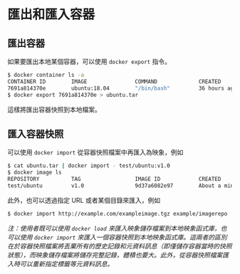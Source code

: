 # 匯出和匯入容器

## 匯出容器

如果要匯出本地某個容器，可以使用 `docker export` 指令。
```bash
$ docker container ls -a
CONTAINER ID        IMAGE               COMMAND             CREATED             STATUS                    PORTS               NAMES
7691a814370e        ubuntu:18.04        "/bin/bash"         36 hours ago        Exited (0) 21 hours ago                       test
$ docker export 7691a814370e > ubuntu.tar
```

這樣將匯出容器快照到本地檔案。

## 匯入容器快照

可以使用 `docker import` 從容器快照檔案中再匯入為映象，例如

```bash
$ cat ubuntu.tar | docker import - test/ubuntu:v1.0
$ docker image ls
REPOSITORY          TAG                 IMAGE ID            CREATED              VIRTUAL SIZE
test/ubuntu         v1.0                9d37a6082e97        About a minute ago   171.3 MB
```

此外，也可以透過指定 URL 或者某個目錄來匯入，例如

```bash
$ docker import http://example.com/exampleimage.tgz example/imagerepo
```

*注：使用者既可以使用 `docker load` 來匯入映象儲存檔案到本地映象函式庫，也可以使用 `docker import` 來匯入一個容器快照到本地映象函式庫。這兩者的區別在於容器快照檔案將丟棄所有的歷史記錄和元資料訊息（即僅儲存容器當時的快照狀態），而映象儲存檔案將儲存完整記錄，體積也要大。此外，從容器快照檔案匯入時可以重新指定標籤等元資料訊息。*
